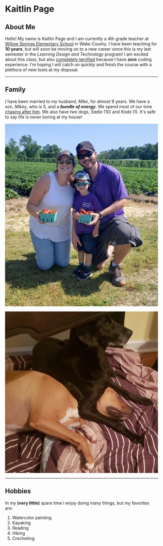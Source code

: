 # Kaitlin Page

## About Me
Hello! My name is Kaitlin Page and I am currently a 4th grade teacher at [Willow Springs Elementary School](https://www.wcpss.net/willowspringses) in Wake County. I have been teaching for **10 years**, but will soon be moving on to a new career since this is my last semester in the *Learning Design and Technology* program! I am excited about this class, but also [completely terrified](https://media.giphy.com/media/5e1Tn4N3tX7BfSbQj3/giphy.gif) because I have _**zero**_ coding experience. I'm hoping I will catch on quickly and finish the course with a plethora of new tools at my disposal. 
___
## Family
I have been married to my husband, *Mike*, for almost 9 years. We have a son, *Mikey*, who is 5, and a _**bundle of energy**_. We spend most of our time [chasing after him](https://media.giphy.com/media/G0Eyqn8Gos2Wc/giphy.gif). We also have two dogs, *Sadie* (10) and *Koda* (1). It's safe to say life is never boring at my house! 

![Family Photo](familyphoto.jpg "Strawberry Picking Pre-Pandemic")

![Dogs](sadieandkoda.jpg "Big Sister Wins")
___
## Hobbies
In my **(very little)** spare time I enjoy doing many things, but my favorites are: 

1. Watercolor painting
2. Kayaking
3. Reading
4. Hiking
5. Crocheting